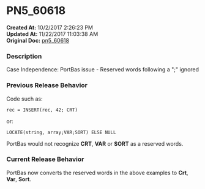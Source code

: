 # PN5_60618

**Created At:** 10/2/2017 2:26:23 PM  
**Updated At:** 11/22/2017 11:03:38 AM  
**Original Doc:** [pn5_60618](https://docs.jbase.com/36526-5-6-2-release-notes/pn5_60618)  


### Description

Case Independence: PortBas issue - Reserved words following a ";" ignored



### Previous Release Behavior

Code such as:

```
rec = INSERT(rec, 42; CRT)
```

or:

```
LOCATE(string, array;VAR;SORT) ELSE NULL
```

PortBas would not recognize **CRT**, **VAR** or **SORT** as a reserved words.



### Current Release Behavior

PortBas now converts the reserved words in the above examples to **Crt**, **Var**, **Sort**.
